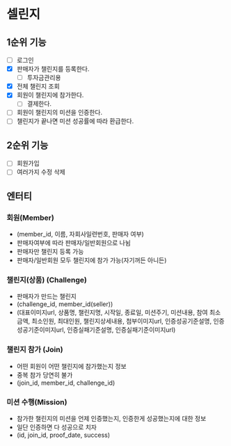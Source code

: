 # 셀린지

## 1순위 기능

- [ ] 로그인
- [x] 판매자가 챌린지를 등록한다.
  - [ ] 투자금관리용 
- [x] 전체 챌린지 조회
- [x] 회원이 챌린지에 참가한다.
  - [ ] 결제한다.
- [ ] 회원이 챌린지의 미션을 인증한다.
- [ ] 챌린지가 끝나면 미션 성공률에 따라 환급한다.

## 2순위 기능

- [ ] 회원가입
- [ ] 여러가지 수정 삭제

## 엔터티

### 회원(Member)

- (member_id, 이름, 자회사일련번호, 판매자 여부)
- 판매자여부에 따라 판매자/일반회원으로 나뉨
- 판매자만 챌린지 등록 가능
- 판매자/일반회원 모두 챌린지에 참가 가능(자기꺼든 아니든)

### 챌린지(상품) (Challenge)

- 판매자가 만드는 챌린지
- (challenge_id, member_id(seller))
- (대표이미지url, 상품명, 챌린지명, 시작일, 종료일,
 미션주기, 미션내용, 참여 최소 금액, 최소인원, 최대인원,
 챌린지상세내용, 첨부이미지url, 인증성공기준설명, 인증성공기준이미지url, 인증실패기준설명, 인증실패기준이미지url)
 
### 챌린지 참가 (Join)

- 어떤 회원이 어떤 챌린지에 참가했는지 정보
- 중복 참가 당연히 불가
- (join_id, member_id, challenge_id)

### 미션 수행(Mission)

- 참가한 챌린지의 미션을 언제 인증했는지, 인증한게 성공했는지에 대한 정보
- 일단 인증하면 다 성공으로 치자
- (id, join_id, proof_date, success)
